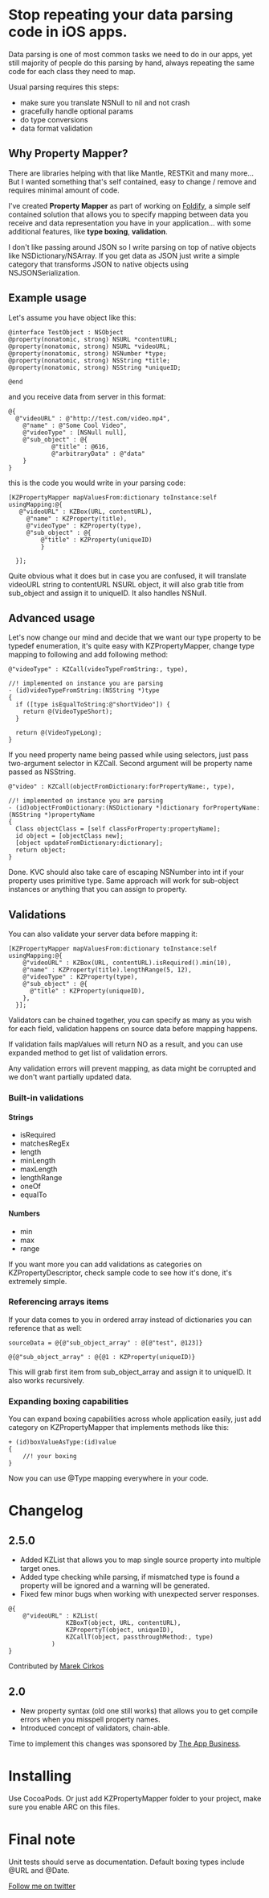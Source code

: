 # Stop repeating  your data parsing code in iOS apps. 
Data parsing is one of most common tasks we need to do in our apps, yet still majority of people do this parsing by hand, always repeating the same code for each class they need to map.

Usual parsing requires this steps:
* make sure you translate NSNull to nil and not crash
* gracefully handle optional params
* do type conversions
* data format validation

## Why Property Mapper?
There are libraries helping with that like Mantle, RESTKit and many more… But I wanted something that's self contained, easy to change / remove and requires minimal amount of code.

I've created **Property Mapper** as part of working on [Foldify][2], a simple self contained solution that allows you to specify mapping between data you receive and data representation you have in your application... with some additional features, like **type boxing**, **validation**.

I don't like passing around JSON so I write parsing on top of native objects like NSDictionary/NSArray. 
If you get data as JSON just write a simple category that transforms JSON to native objects using NSJSONSerialization.

## Example usage
Let's assume you have object like this:
````objc
@interface TestObject : NSObject
@property(nonatomic, strong) NSURL *contentURL;
@property(nonatomic, strong) NSURL *videoURL;
@property(nonatomic, strong) NSNumber *type;
@property(nonatomic, strong) NSString *title;
@property(nonatomic, strong) NSString *uniqueID;

@end
````

and you receive data from server in this format:
````objc
@{
  @"videoURL" : @"http://test.com/video.mp4", 
	@"name" : @"Some Cool Video", 
	@"videoType" : [NSNull null], 
	@"sub_object" : @{
			@"title" : @616,
			@"arbitraryData" : @"data"
	}
}
````
this is the code you would write in your parsing code:
````objc
[KZPropertyMapper mapValuesFrom:dictionary toInstance:self usingMapping:@{
   @"videoURL" : KZBox(URL, contentURL),
     @"name" : KZProperty(title),
     @"videoType" : KZProperty(type),
     @"sub_object" : @{
         @"title" : KZProperty(uniqueID)
         }
    
  }];
````
Quite obvious what it does but in case you are confused, it will translate videoURL string to contentURL NSURL object, it will also grab title from sub_object and assign it to uniqueID. It also handles NSNull.

## Advanced usage
Let's now change our mind and decide that we want our type property to be typedef enumeration, it's quite easy with KZPropertyMapper, change type mapping to following and add following method:
````objc
@"videoType" : KZCall(videoTypeFromString:, type),

//! implemented on instance you are parsing
- (id)videoTypeFromString:(NSString *)type
{
  if ([type isEqualToString:@"shortVideo"]) {
    return @(VideoTypeShort);
  }

  return @(VideoTypeLong);
}
````

If you need property name being passed while using selectors, just pass two-argument selector in KZCall. Second argument will be property name passed as NSString. 
````objc
@"video" : KZCall(objectFromDictionary:forPropertyName:, type),

//! implemented on instance you are parsing
- (id)objectFromDictionary:(NSDictionary *)dictionary forPropertyName:(NSString *)propertyName
{
  Class objectClass = [self classForProperty:propertyName];
  id object = [objectClass new];
  [object updateFromDictionary:dictionary];
  return object;
}
````

 
Done. KVC should also take care of escaping NSNumber into int if your property uses primitive type. Same approach will work for sub-object instances or anything that you can assign to property.

## Validations
You can also validate your server data before mapping it:
````objc
[KZPropertyMapper mapValuesFrom:dictionary toInstance:self usingMapping:@{
    @"videoURL" : KZBox(URL, contentURL).isRequired().min(10),
    @"name" : KZProperty(title).lengthRange(5, 12),
    @"videoType" : KZProperty(type),
    @"sub_object" : @{
      @"title" : KZProperty(uniqueID),
    },
  }];
````
Validators can be chained together, you can specify as many as you wish for each field, validation happens on source data before mapping happens.

If validation fails mapValues will return NO as a result, and you can use expanded method to get list of validation errors.

Any validation errors will prevent mapping, as data might be corrupted and we don't want partially updated data.

### Built-in validations
#### Strings
* isRequired
* matchesRegEx
* length
* minLength
* maxLength
* lengthRange
* oneOf
* equalTo

#### Numbers
* min
* max
* range

If you want more you can add validations as categories on KZPropertyDescriptor, check sample code to see how it's done, it's extremely simple.

### Referencing arrays items
If your data comes to you in ordered array instead of dictionaries you can reference that as well:
````objc
sourceData = @{@"sub_object_array" : @[@"test", @123]}

@{@"sub_object_array" : @{@1 : KZProperty(uniqueID)}

```` 
This will grab first item from sub_object_array and assign it to uniqueID. It also works recursively.


### Expanding boxing capabilities
You can expand boxing capabilities across whole application easily, just add category on KZPropertyMapper that implements methods like this:
````objc
+ (id)boxValueAsType:(id)value
{
	//! your boxing
}
````
Now you can use @Type mapping everywhere in your code.


# Changelog

## 2.5.0

* Added KZList that allows you to map single source property into multiple target ones.
* Added type checking while parsing, if mismatched type is found a property will be ignored and a warning will be generated.  
* Fixed few minor bugs when working with unexpected server responses.

````objc
@{
  	@"videoURL" : KZList(
				KZBoxT(object, URL, contentURL),
				KZPropertyT(object, uniqueID),
				KZCallT(object, passthroughMethod:, type)
			)
}
````

Contributed by [Marek Cirkos][3]

## 2.0
* New property syntax (old one still works) that allows you to get  compile errors when you misspell property names.
* Introduced concept of validators, chain-able.

Time to implement this changes was sponsored by [The App Business][1].


# Installing
Use CocoaPods.
Or just add KZPropertyMapper folder to your project, make sure you enable ARC on this files.

# Final note
Unit tests should serve as documentation. Default boxing types include @URL and @Date. 

[Follow me on twitter][7]

 [1]: http://theappbusiness.com
 [2]: http://foldifyapp.com
 [3]: https://github.com/marekcirkos
 [7]: http://twitter.com/merowing_
